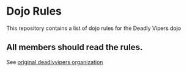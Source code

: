 Dojo Rules
==========

This repository contains a list of dojo rules for the Deadly Vipers dojo

## All members should read the rules.

See [original deadlyvipers organization](https://github.com/deadlyvipers)

